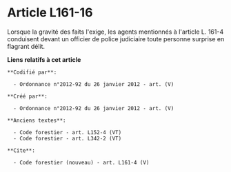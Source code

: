 # Article L161-16

Lorsque la gravité des faits l'exige, les agents mentionnés à l'article L. 161-4 conduisent devant un officier de police
judiciaire toute personne surprise en flagrant délit.

**Liens relatifs à cet article**

	**Codifié par**:

	  - Ordonnance n°2012-92 du 26 janvier 2012 - art. (V)

	**Créé par**:

	  - Ordonnance n°2012-92 du 26 janvier 2012 - art. (V)

	**Anciens textes**:

	  - Code forestier - art. L152-4 (VT)
	  - Code forestier - art. L342-2 (VT)

	**Cite**:

	  - Code forestier (nouveau) - art. L161-4 (V)
